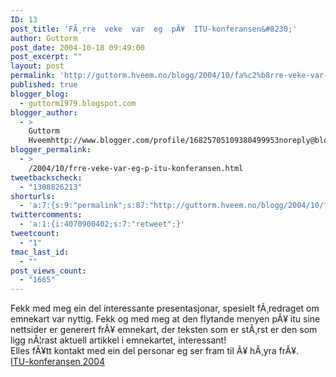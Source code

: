 ```yaml
---
ID: 13
post_title: 'FÃ¸rre  veke  var  eg  pÃ¥  ITU-konferansen&#8230;'
author: Guttorm
post_date: 2004-10-18 09:49:00
post_excerpt: ""
layout: post
permalink: 'http://guttorm.hveem.no/blogg/2004/10/fa%c2%b8rre-veke-var-eg-pa%c2%a5-itu-konferansen/'
published: true
blogger_blog:
  - guttorm1979.blogspot.com
blogger_author:
  - >
    Guttorm
    Hveemhttp://www.blogger.com/profile/16825705109380499953noreply@blogger.com
blogger_permalink:
  - >
    /2004/10/frre-veke-var-eg-p-itu-konferansen.html
tweetbackscheck:
  - "1308826213"
shorturls:
  - 'a:7:{s:9:"permalink";s:87:"http://guttorm.hveem.no/blogg/2004/10/fa%c2%b8rre-veke-var-eg-pa%c2%a5-itu-konferansen/";s:7:"tinyurl";s:25:"http://tinyurl.com/9qmsy2";s:4:"isgd";s:17:"http://is.gd/gLqK";s:5:"bitly";s:19:"http://bit.ly/RbXzs";s:5:"snipr";s:22:"http://snipr.com/ahz0f";s:5:"snurl";s:22:"http://snurl.com/ahz0f";s:7:"snipurl";s:24:"http://snipurl.com/ahz0f";}'
twittercomments:
  - 'a:1:{i:4070900402;s:7:"retweet";}'
tweetcount:
  - "1"
tmac_last_id:
  - ""
post_views_count:
  - "1665"
---
```

Fekk med meg ein del interessante presentasjonar, spesielt fÃ¸redraget om emnekart var nyttig. Fekk og med meg at den flytande menyen pÃ¥ itu sine nettsider er generert frÃ¥ emnekart, der teksten som er stÃ¸rst er den som ligg nÃ¦rast aktuell artikkel i emnekartet, interessant!
<br />Elles fÃ¥tt kontakt med ein del personar eg ser fram til Ã¥ hÃ¸yra frÃ¥.
<br /><a href="http://www.itu.no/itukonf2004/konferanseavisen04/index_html">ITU-konferansen 2004</a>